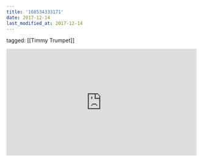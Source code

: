 ```yaml
---
title: '168534333171'
date: 2017-12-14
last_modified_at: 2017-12-14
---
```

tagged: [[Timmy Trumpet]]
<iframe allow="accelerometer; autoplay; clipboard-write; encrypted-media; gyroscope; picture-in-picture" allowfullscreen="" frameborder="0" height="281" id="youtube_iframe" src="https://www.youtube.com/embed/ofmzX1nI7SE?feature=oembed&amp;enablejsapi=1&amp;origin=https://safe.txmblr.com&amp;wmode=opaque" width="500"></iframe>